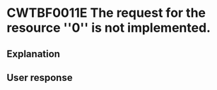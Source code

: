 # CWTBF0011E The request for the resource ''0'' is not implemented.

## Explanation

## User response